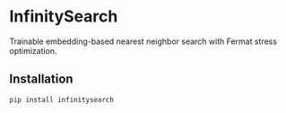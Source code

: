 # InfinitySearch

Trainable embedding-based nearest neighbor search with Fermat stress optimization.

## Installation

```bash
pip install infinitysearch

